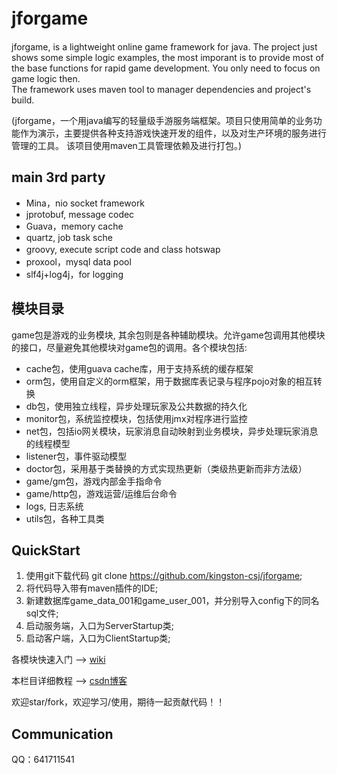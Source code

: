# jforgame　　
  jforgame, is a lightweight online game framework for java. The project just shows some simple logic examples, the most imporant is to provide most of the base functions for rapid game development. You only need to focus on game logic then.  
  The framework uses maven tool to manager dependencies and project's build.  

  (jforgame，一个用java编写的轻量级手游服务端框架。项目只使用简单的业务功能作为演示，主要提供各种支持游戏快速开发的组件，以及对生产环境的服务进行管理的工具。
  该项目使用maven工具管理依赖及进行打包。) 
  
  ## main 3rd party   
  *  Mina，nio socket framework  
  *  jprotobuf, message codec   
  *  Guava，memory cache  
  *  quartz, job task sche  
  *  groovy, execute script code and class hotswap　　  
  *  proxool，mysql data pool  
  *  slf4j+log4j，for logging  

  ## 模块目录
  game包是游戏的业务模块, 其余包则是各种辅助模块。允许game包调用其他模块的接口，尽量避免其他模块对game包的调用。各个模块包括:
  * cache包，使用guava cache库，用于支持系统的缓存框架　　
  * orm包，使用自定义的orm框架，用于数据库表记录与程序pojo对象的相互转换　　　
  * db包，使用独立线程，异步处理玩家及公共数据的持久化　　
  * monitor包，系统监控模块，包括使用jmx对程序进行监控 　　
  * net包，包括io网关模块，玩家消息自动映射到业务模块，异步处理玩家消息的线程模型　
  * listener包，事件驱动模型  
  * doctor包，采用基于类替换的方式实现热更新（类级热更新而非方法级）  
  * game/gm包，游戏内部金手指命令  
  * game/http包，游戏运营/运维后台命令  
  * logs, 日志系统
  * utils包，各种工具类　　

  ## QuickStart  
  1. 使用git下载代码 git clone https://github.com/kingston-csj/jforgame;  
  2. 将代码导入带有maven插件的IDE;  
  3. 新建数据库game_data_001和game_user_001，并分别导入config下的同名sql文件;  
  4. 启动服务端，入口为ServerStartup类;  
  5. 启动客户端，入口为ClientStartup类;


  各模块快速入门 --> [wiki](https://github.com/kingston-csj/jforgame/wiki)  

  本栏目详细教程 --> [csdn博客](http://blog.csdn.net/column/details/16043.html)

  欢迎star/fork，欢迎学习/使用，期待一起贡献代码！！

  ## Communication
  QQ：641711541
  
